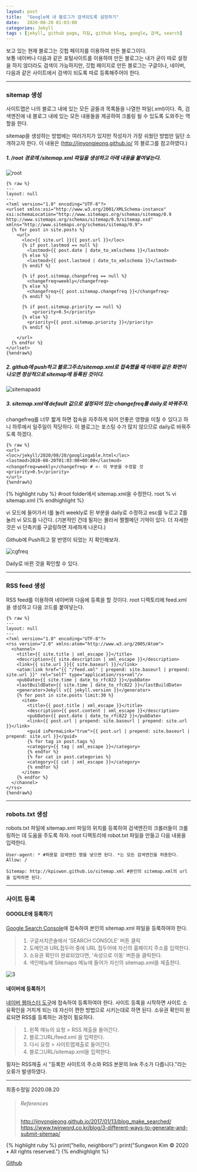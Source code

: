 ```yaml
---
layout: post
title:  "Google에 내 블로그가 검색되도록 설정하기"
date:   2020-08-20 01:03:00
categories: Jekyll
tags : [jekyll, github page, 지킬, github blog, google, 검색, search]
---
```


보고 있는 현재 블로그는 깃헙 페이지를 이용하여 만든 블로그이다.  
보통 네이버나 다음과 같은 포털사이트를 이용하여 만든 블로그는 내가 굳이 따로 설정을 하지 않더라도 검색이 가능하지만, 
깃헙 페이지로 만든 블로그는 구글이나, 네이버, 다음과 같은 사이트에서 검색이 되도록 따로 등록해주어야 한다.

---
### sitemap 생성

사이트맵은 나의 블로그 내에 있는 모든 글들과 목록들을 나열한 파일(.xml)이다. 즉, 검색엔진에 내 블로그 내에 있는 모든 내용들을 제공하여 크롤링 될 수 있도록 도와주는 역할을 한다.  

sitemap을 생성하는 방법에는 여러가지가 있지만 작성자가 가장 쉬웠던 방법만 일단 소개하고자 한다. 이 내용은 (http://jinyongjeong.github.io/ 의 블로그를 참고하였다.)

##### 1. /root 경로에 /sitemap.xml 파일을 생성하고 아래 내용을 붙여넣는다.  
![root](/assets/images/root.png)


```
{% raw %}
---
layout: null
---
<?xml version="1.0" encoding="UTF-8"?>
<urlset xmlns:xsi="http://www.w3.org/2001/XMLSchema-instance" xsi:schemaLocation="http://www.sitemaps.org/schemas/sitemap/0.9 http://www.sitemaps.org/schemas/sitemap/0.9/sitemap.xsd" xmlns="http://www.sitemaps.org/schemas/sitemap/0.9">
  {% for post in site.posts %}
    <url>
      <loc>{{ site.url }}{{ post.url }}</loc>
      {% if post.lastmod == null %}
        <lastmod>{{ post.date | date_to_xmlschema }}</lastmod>
      {% else %}
        <lastmod>{{ post.lastmod | date_to_xmlschema }}</lastmod>
      {% endif %}

      {% if post.sitemap.changefreq == null %}
        <changefreq>weekly</changefreq>
      {% else %}
        <changefreq>{{ post.sitemap.changefreq }}</changefreq>
      {% endif %}

      {% if post.sitemap.priority == null %}
          <priority>0.5</priority>
      {% else %}
        <priority>{{ post.sitemap.priority }}</priority>
      {% endif %}

    </url>
  {% endfor %}
</urlset>
{%endraw%}
```

##### 2. github에 push하고 블로그주소/sitemap.xml로 접속했을 때 아래와 같은 화면이 나오면 정상적으로 sitemap에 등록된 것이다.

![sitemapadd](/assets/images/sitemapadd.png)

##### 3. sitemap.xml에 default 값으로 설정되어 있는 changefreq를 daily로 바꿔주자.  
changefreq를 너무 짧게 하면 접속을 자주하게 되어 안좋은 영향을 미칠 수 있다고 하니 하루에서 일주일이 적당하다. 이 블로그는 포스팅 수가 많지 않으므로 daily로 바꿔주도록 하겠다.


```
{% raw %}
<url>
<loc>/jekyll/2020/08/20/googlingable.html</loc>
<lastmod>2020-08-20T01:03:00+00:00</lastmod>
<changefreq>weekly</changefreq> # <- 이 부분을 수정할 것
<priority>0.5</priority>
</url>
{%endraw%}
```


{% highlight ruby %}
#root folder에서 sitemap.xml을 수정한다.
root % vi sitemap.xml
{% endhighlight %}

vi 모드에 들어가서 I를 눌러 weekly로 된 부분을 daily로 수정하고 esc를 누르고 Z를 눌러 vi 모드를 나간다.
(기본적인 건데 필자는 몰라서 쩔쩔메던 기억이 있다. 더 자세한 것은 vi 단축키를 구글링하면 자세하게 나온다.)

Github에 Push하고 잘 반영이 되었는 지 확인해보자.

![cgfreq](/assets/images/chgfreq.png)

Daily로 바뀐 것을 확인할 수 있다.

---
### RSS feed 생성

RSS feed를 이용하여 네이버와 다음에 등록을 할 것이다. root 디렉토리에 feed.xml을 생성하고 다음 코드를 붙여넣는다.

```
{% raw %}
---
layout: null
---
<?xml version="1.0" encoding="UTF-8"?>
<rss version="2.0" xmlns:atom="http://www.w3.org/2005/Atom">
  <channel>
    <title>{{ site.title | xml_escape }}</title>
    <description>{{ site.description | xml_escape }}</description>
    <link>{{ site.url }}{{ site.baseurl }}/</link>
    <atom:link href="{{ "/feed.xml" | prepend: site.baseurl | prepend: site.url }}" rel="self" type="application/rss+xml"/>
    <pubDate>{{ site.time | date_to_rfc822 }}</pubDate>
    <lastBuildDate>{{ site.time | date_to_rfc822 }}</lastBuildDate>
    <generator>Jekyll v{{ jekyll.version }}</generator>
    {% for post in site.posts limit:30 %}
      <item>
        <title>{{ post.title | xml_escape }}</title>
        <description>{{ post.content | xml_escape }}</description>
        <pubDate>{{ post.date | date_to_rfc822 }}</pubDate>
        <link>{{ post.url | prepend: site.baseurl | prepend: site.url }}</link>
        <guid isPermaLink="true">{{ post.url | prepend: site.baseurl | prepend: site.url }}</guid>
        {% for tag in post.tags %}
        <category>{{ tag | xml_escape }}</category>
        {% endfor %}
        {% for cat in post.categories %}
        <category>{{ cat | xml_escape }}</category>
        {% endfor %}
      </item>
    {% endfor %}
  </channel>
</rss>
{%endraw%}
```

---
### robots.txt 생성

robots.txt 파일에 sitemap.xml 파일의 위치를 등록하여 검색엔진의 크롤러들이 크롤링하는 데 도움을 주도록 하자.
root 디렉토리에 robot.txt 파일을 만들고 다음 내용을 입력한다.

```
User-agent: * #허용할 검색엔진 명을 넣으면 된다. *는 모든 검색엔진을 허용한다.
Allow: /

Sitemap: http://kpiswon.github.io/sitemap.xml #본인의 sitemap.xml의 url을 입력하면 된다.
```

---
### 사이트 등록

#### GOOGLE에 등록하기  
[Google Search Console](https://www.google.com/webmasters/#?modal_active=none)에 접속하여 본인의 sitemap.xml 파일을 등록하여야 한다.
> 1. 구글서치콘솔에서 'SEARCH CONSOLE' 버튼 클릭
> 2. 도메인과 URL접두어 중에 URL 접두어에 자신의 홈페이지 주소를 입력한다.
> 3. 소유권 확인이 완료되었다면, '속성으로 이동' 버튼을 클릭한다.
> 4. 색인메뉴에 Sitemaps 메뉴에 들어가 자신의 sitemap.xml을 제출한다.

![3](/assets/images/google_search_console.png)

#### 네이버에 등록하기
[네이버 웹마스터 도구](https://searchadvisor.naver.com/)에 접속하여 등록하여야 한다. 
사이트 등록을 시작하면 사이트 소유확인을 거치게 되는 데 자신이 편한 방법으로 시키는대로 하면 된다. 소유권 확인이 완료되면 RSS를 등록하는 과정이 필요하다.

> 1. 왼쪽 메뉴의 요청 > RSS 제출을 들어간다.  
> 2. 블로그URL/feed.xml 을 입력한다.  
> 3. 다시 요청 > 사이트맵제출로 들어간다.  
> 4. 블로그URL/sitemap.xml을 입력한다.  

필자는 RSS제출 시 "등록한 사이트의 주소와 RSS 본문의 link 주소가 다릅니다."라는 오류가 발생하였다. 

---

최종수정일 2020.08.20



> ###### References
> http://jinyongjeong.github.io/2017/01/13/blog_make_searched/
> https://www.twinword.co.kr/blog/3-different-ways-to-generate-and-submit-sitemap/

{% highlight ruby %}
print("hello, neighbors!")
print("Sungwon Kim © 2020 • All rights reserved.")
{% endhighlight %}





[Github][githuburl]

[githuburl]: https://github.com/kpiswon

